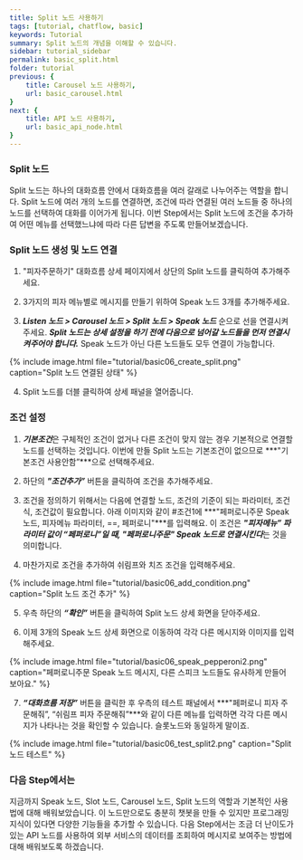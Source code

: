 ```yaml
---
title: Split 노드 사용하기 
tags: [tutorial, chatflow, basic]
keywords: Tutorial
summary: Split 노드의 개념을 이해할 수 있습니다.
sidebar: tutorial_sidebar
permalink: basic_split.html
folder: tutorial
previous: {
    title: Carousel 노드 사용하기, 
    url: basic_carousel.html
}
next: {
    title: API 노드 사용하기,
    url: basic_api_node.html
}
---
```


### Split 노드

Split 노드는 하나의 대화흐름 안에서 대화흐름을 여러 갈래로 나누어주는 역할을 합니다. Split 노드에 여러 개의 노드를 연결하면, 조건에 따라 연결된 여러 노드들 중 하나의 노드를 선택하여 대화를 이어가게 됩니다.
이번 Step에서는 Split 노드에 조건을 추가하여 어떤 메뉴를 선택했느냐에 따라 다른 답변을 주도록 만들어보겠습니다.


### Split 노드 생성 및 노드 연결 

1) "피자주문하기" 대화흐름 상세 페이지에서 상단의 Split 노드를 클릭하여 추가해주세요.

2) 3가지의 피자 메뉴별로 메시지를 만들기 위하여 Speak 노드 3개를 추가해주세요.

3) ***Listen 노드 > Carousel 노드 > Split 노드 > Speak 노드*** 순으로 선을 연결시켜주세요. ***Split 노드는 상세 설정을 하기 전에 다음으로 넘어갈 노드들을 먼저 연결시켜주어야 합니다.*** Speak 노드가 아닌 다른 노드들도 모두 연결이 가능합니다.

{% include image.html file="tutorial/basic06_create_split.png"  caption="Split 노드 연결된 상태" %}

4) Split 노드를 더블 클릭하여 상세 패널을 열어줍니다.

### 조건 설정
1) ***기본조건***은 구체적인 조건이 없거나 다른 조건이 맞지 않는 경우 기본적으로 연결할 노드를 선택하는 것입니다. 이번에 만들 Split 노드는 기본조건이 없으므로 ***"기본조건 사용안함”***으로 선택해주세요.

2) 하단의 ***"조건추가”*** 버튼을 클릭하여 조건을 추가해주세요.

3) 조건을 정의하기 위해서는 다음에 연결할 노드, 조건의 기준이 되는 파라미터, 조건식, 조건값이 필요합니다. 아래 이미지와 같이 #조건1에 ***"페퍼로니주문 Speak 노드, 피자메뉴 파라미터, ==, 페퍼로니"***를 입력해요. 이 조건은 ***"피자메뉴” 파라미터 값이 “페퍼로니”일 때, "페퍼로니주문" Speak 노드로 연결시킨다***는 것을 의미합니다.

4) 마찬가지로 조건을 추가하여 쉬림프와 치즈 조건을 입력해주세요.

{% include image.html file="tutorial/basic06_add_condition.png"  caption="Split 노드 조건 추가" %}

5) 우측 하단의 ***“확인”*** 버튼을 클릭하여 Split 노드 상세 화면을 닫아주세요.

6) 이제 3개의 Speak 노드 상세 화면으로 이동하여 각각 다른 메시지와 이미지를 입력해주세요.

{% include image.html file="tutorial/basic06_speak_pepperoni2.png"  caption="페퍼로니주문 Speak 노드 메시지, 다른 스피크 노드들도 유사하게 만들어 보아요." %}

7) ***“대화흐름 저장”*** 버튼을 클릭한 후 우측의 테스트 패널에서 ***"페퍼로니 피자 주문해줘”, “쉬림프 피자 주문해줘”***와 같이 다른 메뉴를 입력하면 각각 다른 메시지가 나타나는 것을 확인할 수 있습니다. 슬롯노드와 동일하게 말이죠.

{% include image.html file="tutorial/basic06_test_split2.png"  caption="Split 노드 테스트" %}


### 다음 Step에서는

지금까지 Speak 노드, Slot 노드, Carousel 노드, Split 노드의 역할과 기본적인 사용법에 대해 배워보았습니다. 이 노드만으로도 충분히 챗봇을 만들 수 있지만 프로그래밍 지식이 있다면  다양한 기능들을 추가할 수 있습니다. 다음 Step에서는 조금 더 난이도가 있는 API 노드를 사용하여 외부 서비스의 데이터를 조회하여 메시지로 보여주는 방법에 대해 배워보도록 하겠습니다.
